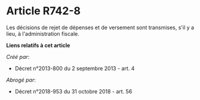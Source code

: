 # Article R742-8

Les décisions de rejet de dépenses et de versement sont transmises, s'il y a lieu, à l'administration fiscale.

**Liens relatifs à cet article**

_Créé par_:

  - Décret n°2013-800 du 2 septembre 2013 - art. 4

_Abrogé par_:

  - Décret n°2018-953 du 31 octobre 2018 - art. 56

